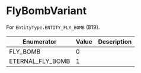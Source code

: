 # FlyBombVariant

For `EntityType.ENTITY_FLY_BOMB` (819). 

| Enumerator | Value | Description |
| - | - | - |
| FLY_BOMB | 0 |  |
| ETERNAL_FLY_BOMB | 1 |  |
